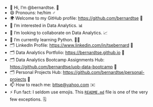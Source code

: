 - 👋 Hi, I’m @bernardtse. :man:
- 😄 Pronouns: he/him :male_sign:
- :earth_africa: Welcome to my GitHub profile: https://github.com/bernardtse :link:
- 👀 I’m interested in Data Analytics. :bar_chart:
- 💞️ I’m looking to collaborate on Data Analytics. :chart_with_upwards_trend:	
- 🌱 I’m currently learning Python. :man_technologist:
- :card_index_dividers: LinkedIn Profile: https://www.linkedin.com/in/tsebernard :bookmark:
- :card_index_dividers: Data Analytics Portfolio: https://bernardtse.github.io :bookmark:
- :card_index_dividers: Data Analytics Bootcamp Assignments Hub: https://github.com/bernardtse/uob-data-bootcamp :bookmark:
- :card_index_dividers: Personal Projects Hub: https://github.com/bernardtse/personal-projects :bookmark:
- 📫 How to reach me: bttse@yahoo.com :envelope:
- ⚡ Fun fact: I seldom use emojis. This [`README.md`](README.md) file is one of the very few exceptions. :spiral_notepad:

<!---
bernardtse/bernardtse is a ✨ special ✨ repository because its `README.md` (this file) appears on your GitHub profile.
You can click the Preview link to take a look at your changes.
--->
